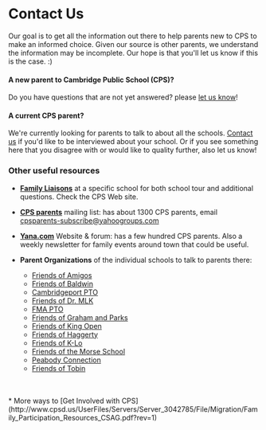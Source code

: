 # Contact Us

[comment]: <> (This site is by parents for parents. A group of us CPS parents, having gone through the lottery, want to share learnings to make it easier for new parents. )

Our goal is to get all the information out there to help parents new to CPS to make an informed choice.  Given our source is other parents, we understand the information may be incomplete.  Our hope is that you'll let us know if this is the case. :)

#### A new parent to Cambridge Public School (CPS)?
Do you have questions that are not yet answered? please [let us know](mailto:becca@yana.com)! 

#### A current CPS parent?
We're currently looking for parents to talk to about all the schools. [Contact us](mailto:becca@yana.com) if you'd like to be interviewed about your school.
Or if you see something here that you disagree with or would like to quality further, also let us know!

### Other useful resources

* [**Family Liaisons**](http://www.cpsd.us/departments/frc/making_your_choices/school_tours)  at a specific school for both school tour and additional questions.  Check the CPS Web site.

* [**CPS parents**](http://www.groups.yahoo.com/group/cpsparents/) mailing list: has about 1300 CPS parents, email <cpsparents-subscribe@yahoogroups.com>

* [**Yana.com**](http://Yana.com/) Website & forum: has a few hundred CPS parents. Also a weekly newsletter for family events around town that could be useful.

* **Parent Organizations**  of the individual schools to talk to parents there: 
    * [Friends of Amigos](http://amigos.cpsd.us/about_our_school/parent_organizations/friends_of_amigos/)
    * [Friends of Baldwin](https://sites.google.com/view/friendsofbaldwin/home)
    * [Cambridgeport PTO](http://www.cambridgeportpto.org/)
    * [Friends of Dr. MLK](http://mlkfriends.com)
    * [FMA PTO](http://my.fmapto.org/)
    * [Friends of Graham and Parks](http://grahamandparks.cpsd.us/cms/One.aspx?portalId=3043838&pageId=3659252)
    * [Friends of King Open](https://friendsofkingopen.com/)
    * [Friends of Haggerty](https://sites.google.com/site/friendsofhaggerty/)
    * [Friends of K-Lo](https://www.facebook.com/FRIENDSOFKLO/)
    * [Friends of the Morse School](https://www.facebook.com/pg/FriendsOfTheMorseSchool/about/?ref=page_internal)
    * [Peabody Connection](https://sites.google.com/site/peabodytheconnection/home)
    * [Friends of Tobin](https://www.facebook.com/friendsoftobin/)
<br/>
<br/>
* More ways to [Get Involved with CPS](http://www.cpsd.us/UserFiles/Servers/Server_3042785/File/Migration/Family_Participation_Resources_CSAG.pdf?rev=1)
